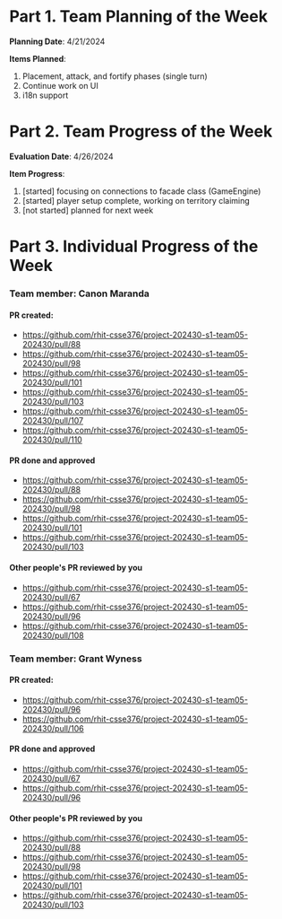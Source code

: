 # Part 1. Team Planning of the Week
**Planning Date**: 4/21/2024

**Items Planned**:
1. Placement, attack, and fortify phases (single turn)
2. Continue work on UI
3. i18n support

# Part 2. Team Progress of the Week
**Evaluation Date**: 4/26/2024

**Item Progress**:
1. [started] focusing on connections to facade class (GameEngine)
2. [started] player setup complete, working on territory claiming
3. [not started] planned for next week

# Part 3. Individual Progress of the Week
### Team member: Canon Maranda
#### PR created:
- https://github.com/rhit-csse376/project-202430-s1-team05-202430/pull/88
- https://github.com/rhit-csse376/project-202430-s1-team05-202430/pull/98
- https://github.com/rhit-csse376/project-202430-s1-team05-202430/pull/101
- https://github.com/rhit-csse376/project-202430-s1-team05-202430/pull/103
- https://github.com/rhit-csse376/project-202430-s1-team05-202430/pull/107
- https://github.com/rhit-csse376/project-202430-s1-team05-202430/pull/110

#### PR done and approved
- https://github.com/rhit-csse376/project-202430-s1-team05-202430/pull/88
- https://github.com/rhit-csse376/project-202430-s1-team05-202430/pull/98
- https://github.com/rhit-csse376/project-202430-s1-team05-202430/pull/101
- https://github.com/rhit-csse376/project-202430-s1-team05-202430/pull/103

#### Other people's PR reviewed by you
- https://github.com/rhit-csse376/project-202430-s1-team05-202430/pull/67
- https://github.com/rhit-csse376/project-202430-s1-team05-202430/pull/96
- https://github.com/rhit-csse376/project-202430-s1-team05-202430/pull/108

### Team member: Grant Wyness
#### PR created:
- https://github.com/rhit-csse376/project-202430-s1-team05-202430/pull/96
- https://github.com/rhit-csse376/project-202430-s1-team05-202430/pull/106

#### PR done and approved
- https://github.com/rhit-csse376/project-202430-s1-team05-202430/pull/67
- https://github.com/rhit-csse376/project-202430-s1-team05-202430/pull/96

#### Other people's PR reviewed by you
- https://github.com/rhit-csse376/project-202430-s1-team05-202430/pull/88
- https://github.com/rhit-csse376/project-202430-s1-team05-202430/pull/98
- https://github.com/rhit-csse376/project-202430-s1-team05-202430/pull/101
- https://github.com/rhit-csse376/project-202430-s1-team05-202430/pull/103
